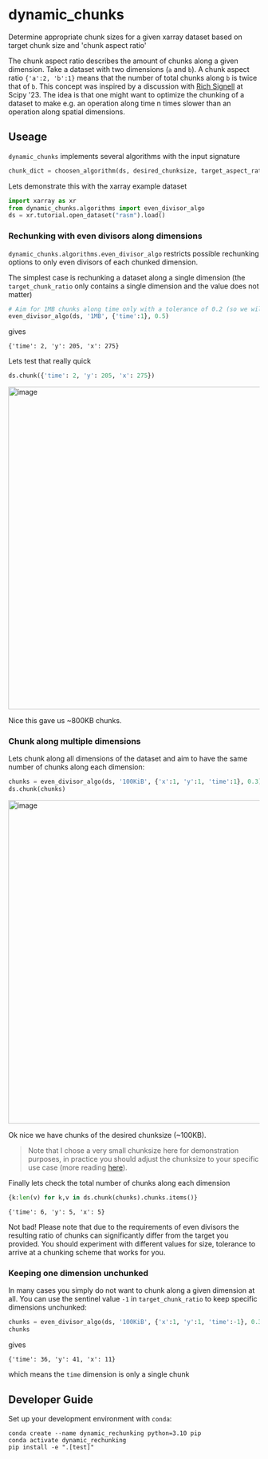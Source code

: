 # dynamic_chunks

Determine appropriate chunk sizes for a given xarray dataset based on target chunk size and 'chunk aspect ratio'

The chunk aspect ratio describes the amount of chunks along a given dimension. Take a dataset with two dimensions (`a` and `b`). A chunk aspect ratio `{'a':2, 'b':1}` means that the number of total chunks along `b` is twice that of `b`.
This concept was inspired by a discussion with [Rich Signell](https://github.com/rsignell-usgs) at Scipy '23. The idea is that one might want to optimize the chunking of a dataset to make e.g. an operation along time n times slower than an operation along spatial dimensions.


## Useage
`dynamic_chunks` implements several algorithms with the input signature

```python
chunk_dict = choosen_algorithm(ds, desired_chunksize, target_aspect_ratio, size_tolerance)
```
Lets demonstrate this with the xarray example dataset

```python
import xarray as xr
from dynamic_chunks.algorithms import even_divisor_algo
ds = xr.tutorial.open_dataset("rasm").load()
```

### Rechunking with even divisors along dimensions
`dynamic_chunks.algorithms.even_divisor_algo` restricts possible rechunking options to only even divisors of each chunked dimension.

The simplest case is rechunking a dataset along a single dimension (the `target_chunk_ratio` only contains a single dimension and the value does not matter)

```python
# Aim for 1MB chunks along time only with a tolerance of 0.2 (so we will accept chunks from 0.8-1.2 MB)
even_divisor_algo(ds, '1MB', {'time':1}, 0.5)
```
gives 
```
{'time': 2, 'y': 205, 'x': 275}
```

Lets test that really quick
```python
ds.chunk({'time': 2, 'y': 205, 'x': 275})
```
<img width="646" alt="image" src="https://github.com/jbusecke/dynamic_chunks/assets/14314623/75c88672-965c-4748-af5b-84517e04776c">

Nice this gave us ~800KB chunks.

### Chunk along multiple dimensions
Lets chunk along all dimensions of the dataset and aim to have the same number of chunks along each dimension:
```python
chunks = even_divisor_algo(ds, '100KiB', {'x':1, 'y':1, 'time':1}, 0.3)
ds.chunk(chunks)
```
<img width="648" alt="image" src="https://github.com/jbusecke/dynamic_chunks/assets/14314623/eb866582-f41b-4984-b88f-1091b007ee26">

Ok nice we have chunks of the desired chunksize (~100KB). 

> Note that I chose a very small chunksize here for demonstration purposes, in practice you should adjust the chunksize to your specific use case (more reading [here](https://blog.dask.org/2021/11/02/choosing-dask-chunk-sizes)).

Finally lets check the total number of chunks along each dimension
```python
{k:len(v) for k,v in ds.chunk(chunks).chunks.items()}
```
```
{'time': 6, 'y': 5, 'x': 5}
```
Not bad! Please note that due to the requirements of even divisors the resulting ratio of chunks can significantly differ from the target you provided. You should experiment with different values for size, tolerance to arrive at a chunking scheme that works for you.

### Keeping one dimension unchunked

In many cases you simply do not want to chunk along a given dimension at all. You can use the sentinel value `-1` in `target_chunk_ratio` to keep specific dimensions unchunked:

```python
chunks = even_divisor_algo(ds, '100KiB', {'x':1, 'y':1, 'time':-1}, 0.3)
chunks
```
gives
```
{'time': 36, 'y': 41, 'x': 11}
```
which means the `time` dimension is only a single chunk




## Developer Guide

Set up your development environment with `conda`:

```
conda create --name dynamic_rechunking python=3.10 pip
conda activate dynamic_rechunking
pip install -e ".[test]"
```
